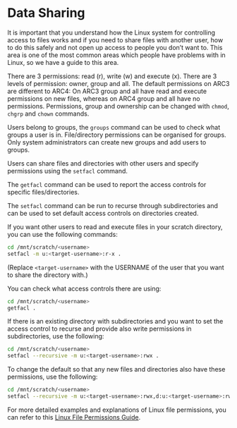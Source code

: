 # Data Sharing
<!-- Original title: File permissions and access control -->

It is important that you understand how the Linux system for controlling access to files works and if you need to share files with another user, how to do this safely and not open up access to people you don’t want to. This area is one of the most common areas which people have problems with in Linux, so we have a guide to this area.

There are 3 permissions: read (r), write (w) and execute (x). There are 3 levels of permission: owner, group and all. The default permissions on ARC3 are different to ARC4: On ARC3 group and all have read and execute permissions on new files, whereas on ARC4 group and all have no permissions. Permissions, group and ownership can be changed with `chmod`, `chgrp` and `chown` commands.

Users belong to groups, the `groups` command can be used to check what groups a user is in. File/directory permissions can be organised for groups. Only system administrators can create new groups and add users to groups.

Users can share files and directories with other users and specify permissions using the `setfacl` command.

The `getfacl` command can be used to report the access controls for specific files/directories.

The `setfacl` command can be run to recurse through subdirectories and can be used to set default access controls on directories created.

If you want other users to read and execute files in your scratch directory, you can use the following commands:

```bash
cd /mnt/scratch/<username>
setfacl -m u:<target-username>:r-x .
```

(Replace `<target-username>` with the USERNAME of the user that you want to share the directory with.)

You can check what access controls there are using:

```bash
cd /mnt/scratch/<username>
getfacl .
```

If there is an existing directory with subdirectories and you want to set the access control to recurse and provide also write permissions in subdirectories, use the following:

```bash
cd /mnt/scratch/<username>
setfacl --recursive -m u:<target-username>:rwx .
```

To change the default so that any new files and directories also have these permissions, use the following:

```bash
cd /mnt/scratch/<username>
setfacl --recursive -m u:<target-username>:rwx,d:u:<target-username>:rwx .
```

For more detailed examples and explanations of Linux file permissions, you can refer to this [Linux File Permissions Guide](https://www.redhat.com/en/blog/linux-file-permissions-explained).
